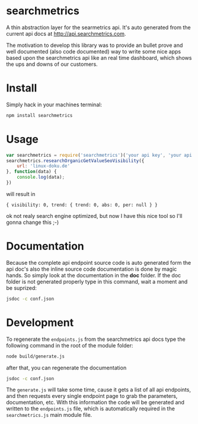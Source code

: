 # searchmetrics
A thin abstraction layer for the searmetrics api. It's auto generated from the current api docs at http://api.searchmetrics.com.

The motivation to develop this library was to provide an bullet prove and well documented (also code documented) way to write some nice
apps based upon the searchmetrics api like an real time dashboard, which shows the ups and downs of our customers.

# Install
Simply hack in your machines terminal:
```bash
npm install searchmetrics
```

# Usage
```javascript
var searchmetrics = require('searchmetrics')('your api key', 'your api secret');
searchmetrics.researchOrganicGetValueSeoVisibility({
	url: 'linux-doku.de'
}, function(data) {
	console.log(data);
})
```
will result in
```
{ visibility: 0, trend: { trend: 0, abs: 0, per: null } }
```
ok not realy search engine optimized, but now I have this nice tool so I'll gonna change this ;-)

# Documentation
Because the complete api endpoint source code is auto generated form the api doc's also the inline source code documentation is
done by magic hands. So simply look at the documentation in the **doc** folder. If the doc folder is not generated properly
type in this command, wait a moment and be suprized:
```bash
jsdoc -c conf.json
``` 

# Development
To regenerate the `endpoints.js` from the searchmetrics api docs type the following command in the root of the module folder:
```bash
node build/generate.js
```
after that, you can regenerate the documentation
```bash
jsdoc -c conf.json
```

The `generate.js` will take some time, cause it gets a list of all api endpoints, and then requests every single endpoint page to
grab the parameters, documentation, etc. With this information the code will be generated and written to the `endpoints.js` file,
which is automatically required in the `searchmetrics.js` main module file.